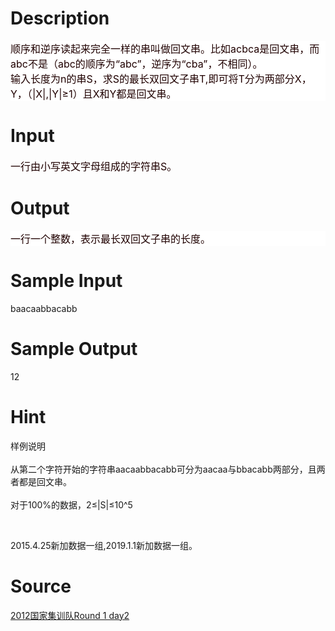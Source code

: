 
# Description

<div class="content"><div style="background: white" align="left"><span style="font-size: 12pt; color: #200000">顺序和逆序读起来完全一样的串叫做回文串。比如</span><span style="font-size: 12pt; color: #200000">acbca</span><span style="font-size: 12pt; color: #200000">是回文串，而</span><span style="font-size: 12pt; color: #200000">abc</span><span style="font-size: 12pt; color: #200000">不是（</span><span style="font-size: 12pt; color: #200000">abc</span><span style="font-size: 12pt; color: #200000">的顺序为</span><span style="font-size: 12pt; color: #200000">“abc”</span><span style="font-size: 12pt; color: #200000">，逆序为</span><span style="font-size: 12pt; color: #200000">“cba”</span><span style="font-size: 12pt; color: #200000">，不相同）。</span><span style="font-size: 12pt; color: #200000"><br/>
</span><span style="font-size: 12pt; color: #200000">输入长度为</span><span style="font-size: 12pt; color: #200000">n</span><span style="font-size: 12pt; color: #200000">的串</span><span style="font-size: 12pt; color: #200000">S</span><span style="font-size: 12pt; color: #200000">，求</span><span style="font-size: 12pt; color: #200000">S</span><span style="font-size: 12pt; color: #200000">的最长双回文子串</span><span style="font-size: 12pt; color: #200000">T,</span><span style="font-size: 12pt; color: #200000">即可将</span><span style="font-size: 12pt; color: #200000">T</span><span style="font-size: 12pt; color: #200000">分为两部分</span><span style="font-size: 12pt; color: #200000">X</span><span style="font-size: 12pt; color: #200000">，</span><span style="font-size: 12pt; color: #200000">Y</span><span style="font-size: 12pt; color: #200000">，（</span><span style="font-size: 12pt; color: #200000">|X|,|Y|≥1</span><span style="font-size: 12pt; color: #200000">）且</span><span style="font-size: 12pt; color: #200000">X</span><span style="font-size: 12pt; color: #200000">和</span><span style="font-size: 12pt; color: #200000">Y</span><span style="font-size: 12pt; color: #200000">都是回文串。</span></div></div>

# Input

<div class="content"><p><font size="3"><font color="#200000">一行由小写英文字母组成的字符串<span style="font-size: 12pt; color: #200000">S</span></font></font><span style="font-size: 12pt; color: #200000">。</span></p></div>

# Output

<div class="content"><div style="background: white" align="left"><span style="font-size: 12pt; color: #200000">一行一个整数，表示最长双回文子串的长度。</span></div></div>

# Sample Input

<div class="content"><span class="sampledata">baacaabbacabb<br/>
</span></div>

# Sample Output

<div class="content"><span class="sampledata">12<br/>
</span></div>

# Hint

<div class="content"><p></p><p>样例说明<br/><br/>
从第二个字符开始的字符串aacaabbacabb可分为aacaa与bbacabb两部分，且两者都是回文串。<br/><br/>
对于100%的数据，2≤|S|≤10^5</p><br/>
<p>2015.4.25新加数据一组,2019.1.1新加数据一组。</p><p></p></div>

# Source

<div class="content"><p><a href="problemset.php?search=2012国家集训队Round 1 day2">2012国家集训队Round 1 day2</a></p></div>

